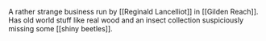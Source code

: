 A rather strange business run by [[Reginald Lancelliot]] in [[Gilden Reach]].
Has old world stuff like real wood and  an insect collection suspiciously missing some [[shiny beetles]].

